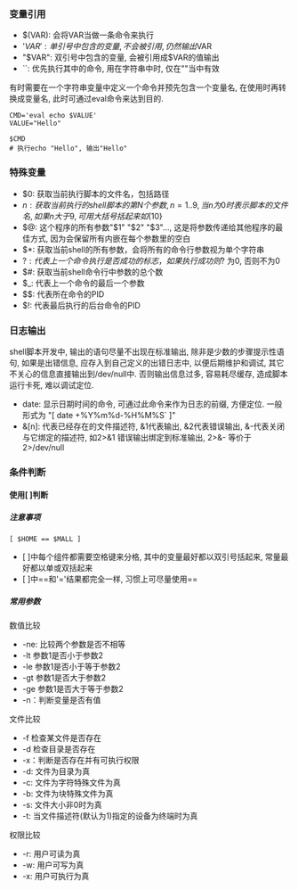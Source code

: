 ### 变量引用
- $(VAR): 会将VAR当做一条命令来执行
- '$VAR': 单引号中包含的变量, 不会被引用, 仍然输出$VAR
- "$VAR": 双引号中包含的变量, 会被引用成$VAR的值输出
- ``: 优先执行其中的命令, 用在字符串中时, 仅在""当中有效

有时需要在一个字符串变量中定义一个命令并预先包含一个变量名, 在使用时再转换成变量名, 此时可通过eval命令来达到目的.
```
CMD='eval echo $VALUE'
VALUE="Hello"

$CMD
# 执行echo "Hello", 输出"Hello"
```

### 特殊变量
- $0: 获取当前执行脚本的文件名，包括路径
- $n: 获取当前执行的shell脚本的第N个参数, n=1..9, 当n为0时表示脚本的文件名, 如果n大于9, 可用大括号括起来如${10}
- $@: 这个程序的所有参数"$1" "$2" "$3"..., 这是将参数传递给其他程序的最佳方式, 因为会保留所有内嵌在每个参数里的空白
- $*: 获取当前shell的所有参数，会将所有的命令行参数视为单个字符串
- $?: 代表上一个命令执行是否成功的标志，如果执行成功则$? 为0, 否则不为0
- $#: 获取当前shell命令行中参数的总个数
- $_: 代表上一个命令的最后一个参数
- $$: 代表所在命令的PID
- $!: 代表最后执行的后台命令的PID


### 日志输出
shell脚本开发中, 输出的语句尽量不出现在标准输出, 除非是少数的步骤提示性语句, 如果是出错信息, 应存入到自己定义的出错日志中, 以便后期维护和调试, 其它不关心的信息直接输出到/dev/null中. 否则输出信息过多, 容易耗尽缓存, 造成脚本运行卡死, 难以调试定位.

- date: 显示日期时间的命令, 可通过此命令来作为日志的前缀, 方便定位. 一般形式为 "[ date +%Y%m%d-%H%M%S` ]"
- &[n]: 代表已经存在的文件描述符, &1代表输出, &2代表错误输出, &-代表关闭与它绑定的描述符, 如2>&1 错误输出绑定到标准输出, 2>&- 等价于2>/dev/null

### 条件判断
#### 使用[ ]判断
##### 注意事项
`[ $HOME == $MALL ]`

- [ ]中每个组件都需要空格键来分格, 其中的变量最好都以双引号括起来, 常量最好都以单或双括起来
- [ ]中\==和'='结果都完全一样, 习惯上可尽量使用==

##### 常用参数
数值比较
- -ne: 比较两个参数是否不相等  
- -lt 参数1是否小于参数2
- -le 参数1是否小于等于参数2  
- -gt 参数1是否大于参数2  
- -ge 参数1是否大于等于参数2  
- -n：判断变量是否有值

文件比较
- -f 检查某文件是否存在
- -d 检查目录是否存在  
- -x：判断是否存在并有可执行权限
- -d: 文件为目录为真
- -c: 文件为字符特殊文件为真
- -b: 文件为块特殊文件为真
- -s: 文件大小非0时为真
- -t: 当文件描述符(默认为1)指定的设备为终端时为真 

权限比较
- -r: 用户可读为真
- -w: 用户可写为真
- -x: 用户可执行为真